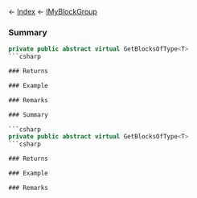 ← [Index](Api-Index) ← [IMyBlockGroup](Sandbox.ModAPI.Ingame.IMyBlockGroup)

### Summary

```csharp
private public abstract virtual GetBlocksOfType<T>
```csharp

### Returns

### Example

### Remarks

### Summary

```csharp
private public abstract virtual GetBlocksOfType<T>
```csharp

### Returns

### Example

### Remarks

